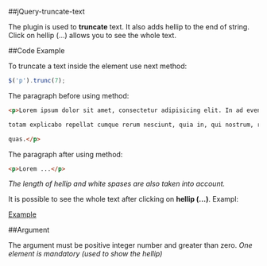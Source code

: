 ##jQuery-truncate-text

The plugin is used to __truncate__ text. It also adds hellip to the end of string. Click on hellip (...) allows you to see the whole text.

##Code Example

To truncate a text inside the element use next method:
```javascript
$('p').trunc(7);
```

The paragraph before using method:
```HTML
<p>Lorem ipsum dolor sit amet, consectetur adipisicing elit. In ad eveniet, harum non. Quaerat voluptatem 

totam explicabo repellat cumque rerum nesciunt, quia in, qui nostrum, recusandae eligendi sequi. Nihil, 

quas.</p>
``` 

The paragraph after using method:
```HTML
<p>Lorem ...</p>
```
*The length of hellip and white spases are also taken into account.*

It is possible to see the whole text after clicking on __hellip (...)__. Exampl:

[Example](https://jsfiddle.net/OleksandrPol/du6h8uxf/)

##Argument

The argument must be positive integer number and greater than zero.
*One element is mandatory (used to show the hellip)*

